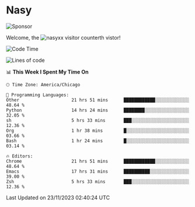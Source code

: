# Nasy

<!--
<p align="center">
<img height="200" src="https://github-readme-stats.vercel.app/api?username=nasyxx&count_private=true&show_icons=true&theme=dracula&include_all_commits=true"/>
<img height="200" src="https://github-readme-stats.vercel.app/api/top-langs/?username=nasyxx&theme=dracula&hide=html,jupyter+notebook&count_private=true&show_icons=true"/>
</p>

  
----------------
-->

![Sponsor](https://img.shields.io/static/v1.svg?label=Sponsor&message=%E2%9D%A4&logo=GitHub&style=flat&color=pink)
 
Welcome, the ![nasyxx visitor counter](https://count.getloli.com/get/@nasyxx?theme=rule34)th vistor!
 
<!--START_SECTION:waka-->
![Code Time](http://img.shields.io/badge/Code%20Time-4%2C006%20hrs%2048%20mins-blue)

![Lines of code](https://img.shields.io/badge/From%20Hello%20World%20I%27ve%20Written-6.3%20million%20lines%20of%20code-blue)

📊 **This Week I Spent My Time On** 

```text
🕑︎ Time Zone: America/Chicago

💬 Programming Languages: 
Other                    21 hrs 51 mins      ████████████░░░░░░░░░░░░░   48.64 % 
Python                   14 hrs 24 mins      ████████░░░░░░░░░░░░░░░░░   32.05 % 
sh                       5 hrs 33 mins       ███░░░░░░░░░░░░░░░░░░░░░░   12.36 % 
Org                      1 hr 38 mins        █░░░░░░░░░░░░░░░░░░░░░░░░   03.66 % 
Bash                     1 hr 24 mins        █░░░░░░░░░░░░░░░░░░░░░░░░   03.14 % 

🔥 Editors: 
Chrome                   21 hrs 51 mins      ████████████░░░░░░░░░░░░░   48.64 % 
Emacs                    17 hrs 31 mins      ██████████░░░░░░░░░░░░░░░   39.00 % 
Zsh                      5 hrs 33 mins       ███░░░░░░░░░░░░░░░░░░░░░░   12.36 % 
```


 Last Updated on 23/11/2023 02:40:24 UTC
<!--END_SECTION:waka-->

<!-- ![visitors](https://visitor-badge.laobi.icu/badge?page_id=nasyxx.nasyxx) -->
